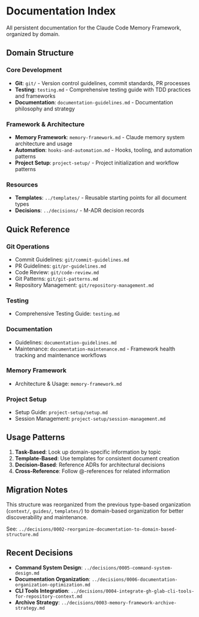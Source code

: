 # Documentation Index

All persistent documentation for the Claude Code Memory Framework, organized by domain.

## Domain Structure

### Core Development

- **Git**: `git/` - Version control guidelines, commit standards, PR processes
- **Testing**: `testing.md` - Comprehensive testing guide with TDD practices and frameworks
- **Documentation**: `documentation-guidelines.md` - Documentation philosophy and strategy

### Framework & Architecture

- **Memory Framework**: `memory-framework.md` - Claude memory system architecture and usage
- **Automation**: `hooks-and-automation.md` - Hooks, tooling, and automation patterns
- **Project Setup**: `project-setup/` - Project initialization and workflow patterns

### Resources

- **Templates**: `../templates/` - Reusable starting points for all document types
- **Decisions**: `../decisions/` - M-ADR decision records

## Quick Reference

### Git Operations

- Commit Guidelines: `git/commit-guidelines.md`
- PR Guidelines: `git/pr-guidelines.md`
- Code Review: `git/code-review.md`
- Git Patterns: `git/git-patterns.md`
- Repository Management: `git/repository-management.md`

### Testing

- Comprehensive Testing Guide: `testing.md`

### Documentation

- Guidelines: `documentation-guidelines.md`
- Maintenance: `documentation-maintenance.md` - Framework health tracking and maintenance workflows

### Memory Framework

- Architecture & Usage: `memory-framework.md`

### Project Setup

- Setup Guide: `project-setup/setup.md`
- Session Management: `project-setup/session-management.md`

## Usage Patterns

1. **Task-Based**: Look up domain-specific information by topic
2. **Template-Based**: Use templates for consistent document creation
3. **Decision-Based**: Reference ADRs for architectural decisions
4. **Cross-Reference**: Follow @-references for related information

## Migration Notes

This structure was reorganized from the previous type-based organization (`context/`, `guides/`, `templates/`) to domain-based organization for better discoverability and maintenance.

See: `../decisions/0002-reorganize-documentation-to-domain-based-structure.md`

## Recent Decisions

- **Command System Design**: `../decisions/0005-command-system-design.md`
- **Documentation Organization**: `../decisions/0006-documentation-organization-optimization.md`
- **CLI Tools Integration**: `../decisions/0004-integrate-gh-glab-cli-tools-for-repository-context.md`
- **Archive Strategy**: `../decisions/0003-memory-framework-archive-strategy.md`
